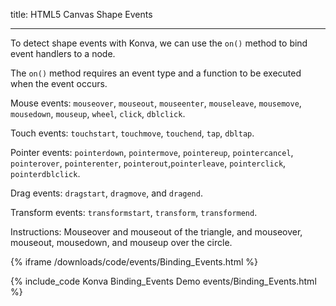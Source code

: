 title: HTML5 Canvas Shape Events

---

To detect shape events with Konva, we can use the `on()` method to bind event handlers to a node.

The `on()` method requires an event type and a function to be executed when the event occurs.

Mouse events: `mouseover`, `mouseout`, `mouseenter`, `mouseleave`, `mousemove`, `mousedown`, `mouseup`, `wheel`, `click`, `dblclick`.

Touch events: `touchstart`, `touchmove`, `touchend`, `tap`, `dbltap`.

Pointer events: `pointerdown`, `pointermove`, `pointereup`, `pointercancel`, `pointerover`, `pointerenter`, `pointerout`,`pointerleave`, `pointerclick`, `pointerdblclick`.

Drag events: `dragstart`, `dragmove`, and `dragend`.

Transform events: `transformstart`, `transform`, `transformend`.

Instructions: Mouseover and mouseout of the triangle, and mouseover, mouseout, mousedown, and mouseup over the circle.

{% iframe /downloads/code/events/Binding_Events.html %}

{% include_code Konva Binding_Events Demo events/Binding_Events.html %}
